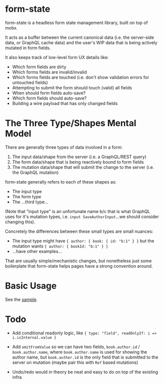 # form-state

form-state is a headless form state management library, built on top of mobx.

It acts as a buffer between the current canonical data (i.e. the server-side data, or GraphQL cache data) and the user's WIP data that is being actively mutated in form fields.

It also keeps track of low-level form UX details like:

* Which form fields are dirty
* Which forms fields are invalid/invalid
* Which forms fields are touched (i.e. don't show validation errors for untouched fields)
* Attempting to submit the form should touch (valid) all fields
* When should form fields auto-save?
* Which form fields should auto-save?
* Building a wire payload that has only changed fields

# The Three Type/Shapes Mental Model

There are generally three types of data involved in a form:

1. The input data/shape from the server (i.e. a GraphQL/REST query)
2. The form data/shape that is being reactively bound to form fields
3. The mutation data/shape that will submit the change to the server (i.e. the GraphQL mutation)

form-state generally refers to each of these shapes as:

* The input type
* The form type
* The ...third type...

(Note that "input type" is an unfortunate name b/c that is what GraphQL uses for it's mutation types, i.e. `input SaveAuthorInput`...we should consider changing this).

Concretely the differences between these small types are small nuances:

* The input type might have `{ author: { book: { id: "b:1" } }` but the mutation wants `{ author: { bookId: "b:1" } }`
* ...have other examples...

That are usually simple/mechanistic changes, but nonetheless just some boilerplate that form-state helps pages have a strong convention around.

# Basic Usage

See the [sample](https://github.com/homebound-team/form-state/blob/main/src/FormStateApp.tsx).

# Todo

- Add conditional readonly logic, like `{ type: "field", readOnlyIf: i => i.isInternal.value }`

- Add `omitFromValue` so we can have two fields, `book.author.id` / `book.author.name`, where `book.author.name` is used for showing the author name, but `book.author.id` is the only field that is submitted to the server on mutation (maybe pair this with `Ref` based mutations)

- Undo/redo would in theory be neat and easy to do on top of the existing infra
